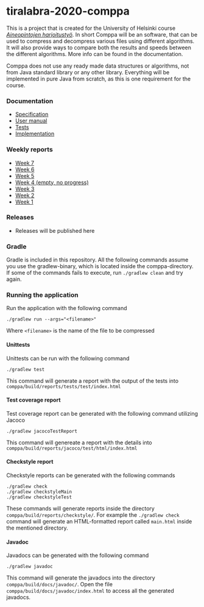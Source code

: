 # tiralabra-2020-comppa
This is a project that is created for the University of Helsinki course [_Aineopintojen harjoitustyö_](https://courses.helsinki.fi/fi/TKT20010/135568630). In short Comppa will be an software, that can be used to compress and decompress various files using different algorithms. It will also provide ways to compare both the results and speeds between the different algorithms. More info can be found in the documentation.

Comppa does not use any ready made data structures or algorithms, not from Java standard library or any other library. Everything will be implemented in pure Java from scratch, as this is one requirement for the course.  

### Documentation
* [Specification](documentation/specifications.md) 
* [User manual](documentation/user_manual.md) 
* [Tests](documentation/testing.md) 
* [Implementation](documentation/implementation.md)

### Weekly reports
* [Week 7](documentation/reports/week_report.md#viikko-7)
* [Week 6](documentation/reports/week_report.md#viikko-6)
* [Week 5](documentation/reports/week_report.md#viikko-5)
* [Week 4 (empty, no progress)](documentation/reports/week_report.md#viikko-4)
* [Week 3](documentation/reports/week_report.md#viikko-3)
* [Week 2](documentation/reports/week_report.md#viikko-2)
* [Week 1](documentation/reports/week_report.md#viikko-1)

### Releases
* Releases will be published here

### Gradle
Gradle is included in this repository. All the following commands assume you use the gradlew-binary, which is located inside the comppa-directory. If some of the commands fails to execute, run `./gradlew clean` and try again.  

### Running the application
Run the application with the following command
```
./gradlew run --args="<filename>"
```
Where `<filename>` is the name of the file to be compressed  

#### Unittests
Unittests can be run with the following command
```
./gradlew test
```
This command will generate a report with the output of the tests into `comppa/build/reports/tests/test/index.html`  

#### Test coverage report
Test coverage report can be generated with the following command utilizing Jacoco
```
./gradlew jacocoTestReport
```
This command will genereate a report with the details into `comppa/build/reports/jacoco/test/html/index.html`  

#### Checkstyle report
Checkstyle reports can be generated with the following commands
```
./gradlew check
./gradlew checkstyleMain
./gradlew checkstyleTest
```
These commands will generate reports inside the directory `comppa/build/reports/checkstyle/`. For example the `./gradlew check` command will generate an HTML-formatted report called `main.html` inside the mentioned directory.  

#### Javadoc
Javadocs can be generated with the following command
```
./gradlew javadoc
```
This command will generate the javadocs into the directory `comppa/build/docs/javadoc/`. Open the file `comppa/build/docs/javadoc/index.html` to access all the generated javadocs.
